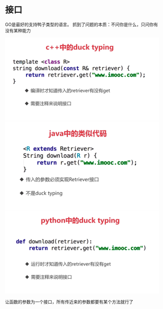 # 接口

GO是最好的支持鸭子类型的语言。
抓到了问题的本质：不问你是什么，只问你有没有某种能力

![](./python.png)
![](./java.png)
![](./c++.png)

让函数的参数为一个接口，所有传近来的参数都要有某个方法就行了